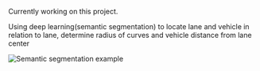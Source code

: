 Currently working on this project.

Using deep learning(semantic segmentation) to locate lane and vehicle in relation to lane, determine radius of curves and vehicle distance from lane center

![Semantic segmentation example](example.png)
